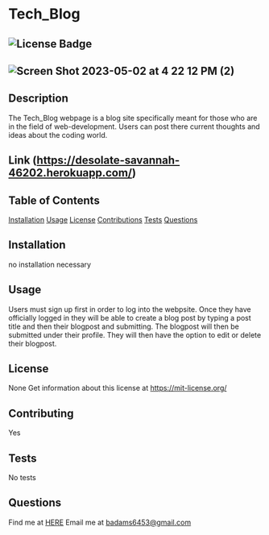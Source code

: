 
# Tech_Blog 
## ![License Badge](https://shields.io/badge/license-None-green) 
## ![Screen Shot 2023-05-02 at 4 22 12 PM (2)](https://user-images.githubusercontent.com/61917285/235777590-bc320b1b-c065-4fe7-90df-48eb0dcf750e.png)
## Description 
The Tech_Blog webpage is a blog site specifically meant for those who are in the field of web-development. Users can post there current thoughts and ideas about the coding world. 
## Link (https://desolate-savannah-46202.herokuapp.com/)
## Table of Contents 
[Installation](#installation) 
[Usage](#usage) 
[License](#license) 
[Contributions](#contributions) 
[Tests](#tests) 
[Questions](#questions) 
## Installation 
no installation necessary 
## Usage 
Users must sign up first in order to log into the webpsite. Once they have officially logged in they will be able to create a blog post by typing a post title and then their blogpost and submitting. The blogpost will then be submitted under their profile. They will then have the option to edit or delete their blogpost. 
## License 
None 
Get information about this license at https://mit-license.org/ 
## Contributing 
Yes 
## Tests
No tests 
## Questions 
Find me at [HERE](http://github.com/BrainAtoms) 
Email me at badams6453@gmail.com
